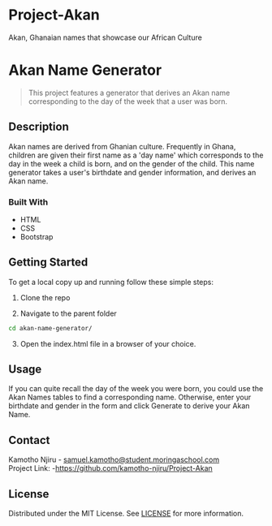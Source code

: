 # Project-Akan
Akan, Ghanaian names that showcase our African Culture
# Akan Name Generator

> This project features a generator that derives an Akan name corresponding to the day of the week that a user was born.
## Description

Akan names are derived from Ghanian culture.
Frequently in Ghana, children are given their first name as a 'day name' which corresponds to the day in the week a child is born, and on the gender of the child.
This name generator takes a user's birthdate and gender information, and derives an Akan name.

### Built With

- HTML
- CSS
- Bootstrap

## Getting Started

To get a local copy up and running follow these simple steps:

1. Clone the repo


2. Navigate to the parent folder

```sh
cd akan-name-generator/
```

3. Open the index.html file in a browser of your choice.

## Usage

If you can quite recall the day of the week you were born, you could use the Akan Names tables to find a corresponding name.
Otherwise, enter your birthdate and gender in the form and click Generate to derive your Akan Name.

## Contact

Kamotho Njiru -  samuel.kamotho@student.moringaschool.com  
Project Link: -https://github.com/kamotho-njiru/Project-Akan

## License

Distributed under the MIT License. See [LICENSE](LICENSE) for more information.

